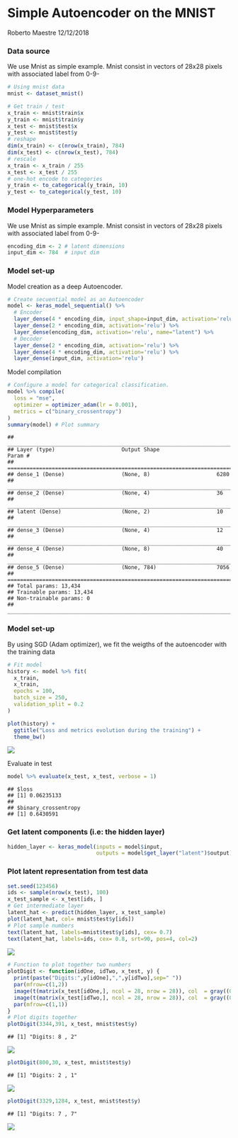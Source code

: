 Simple Autoencoder on the MNIST
================
Roberto Maestre
12/12/2018

### Data source

We use Mnist as simple example. Mnist consist in vectors of 28x28 pixels with associated label from 0-9-

``` r
# Using mnist data
mnist <- dataset_mnist()

# Get train / test
x_train <- mnist$train$x
y_train <- mnist$train$y
x_test <- mnist$test$x
y_test <- mnist$test$y
# reshape
dim(x_train) <- c(nrow(x_train), 784)
dim(x_test) <- c(nrow(x_test), 784)
# rescale
x_train <- x_train / 255
x_test <- x_test / 255
# one-hot encode to categories
y_train <- to_categorical(y_train, 10)
y_test <- to_categorical(y_test, 10)
```

### Model Hyperparameters

We use Mnist as simple example. Mnist consist in vectors of 28x28 pixels with associated label from 0-9-

``` r
encoding_dim <- 2 # latent dimensions
input_dim <- 784  # input dim
```

### Model set-up

Model creation as a deep Autoencoder.

``` r
# Create secuential model as an Autoencoder
model <- keras_model_sequential() %>%
  # Encoder
  layer_dense(4 * encoding_dim, input_shape=input_dim, activation='relu') %>%
  layer_dense(2 * encoding_dim, activation='relu') %>%
  layer_dense(encoding_dim, activation='relu', name="latent") %>%
  # Decoder
  layer_dense(2 * encoding_dim, activation='relu') %>%
  layer_dense(4 * encoding_dim, activation='relu') %>%
  layer_dense(input_dim, activation='relu')
```

Model compilation

``` r
# Configure a model for categorical classification.
model %>% compile(
  loss = "mse",
  optimizer = optimizer_adam(lr = 0.001),
  metrics = c("binary_crossentropy")
)
summary(model) # Plot summary
```

    ## ___________________________________________________________________________
    ## Layer (type)                     Output Shape                  Param #     
    ## ===========================================================================
    ## dense_1 (Dense)                  (None, 8)                     6280        
    ## ___________________________________________________________________________
    ## dense_2 (Dense)                  (None, 4)                     36          
    ## ___________________________________________________________________________
    ## latent (Dense)                   (None, 2)                     10          
    ## ___________________________________________________________________________
    ## dense_3 (Dense)                  (None, 4)                     12          
    ## ___________________________________________________________________________
    ## dense_4 (Dense)                  (None, 8)                     40          
    ## ___________________________________________________________________________
    ## dense_5 (Dense)                  (None, 784)                   7056        
    ## ===========================================================================
    ## Total params: 13,434
    ## Trainable params: 13,434
    ## Non-trainable params: 0
    ## ___________________________________________________________________________

### Model set-up

By using SGD (Adam optimizer), we fit the weigths of the autoencoder with the training data

``` r
# Fit model
history <- model %>% fit(
  x_train,
  x_train,
  epochs = 100,
  batch_size = 250,
  validation_split = 0.2
)
```

``` r
plot(history) + 
  ggtitle("Loss and metrics evolution during the training") +
  theme_bw()
```

![](SimpleAutoencoder_files/figure-markdown_github/autoencoderLoss-1.png)

Evaluate in test

``` r
model %>% evaluate(x_test, x_test, verbose = 1)
```

    ## $loss
    ## [1] 0.06235133
    ## 
    ## $binary_crossentropy
    ## [1] 0.6430591

### Get latent components (i.e: the hidden layer)

``` r
hidden_layer <- keras_model(inputs = model$input,
                            outputs = model$get_layer("latent")$output)
```

### Plot latent representation from test data

``` r
set.seed(123456)
ids <- sample(nrow(x_test), 100)
x_test_sample <- x_test[ids, ]
# Get intermediate layer
latent_hat <- predict(hidden_layer, x_test_sample)
plot(latent_hat, col= mnist$test$y[ids])
# Plot sample numbers
text(latent_hat, labels=mnist$test$y[ids], cex= 0.7)
text(latent_hat, labels=ids, cex= 0.8, srt=90, pos=4, col=2)
```

![](SimpleAutoencoder_files/figure-markdown_github/autoencoderTestHidden-1.png)

``` r
# Function to plot together two numbers
plotDigit <- function(idOne, idTwo, x_test, y) {
  print(paste("Digits:",y[idOne],",",y[idTwo],sep=" "))
  par(mfrow=c(1,2))
  image(t(matrix(x_test[idOne,], ncol = 28, nrow = 28)), col  = gray((0:32)/32))
  image(t(matrix(x_test[idTwo,], ncol = 28, nrow = 28)), col  = gray((0:32)/32))
  par(mfrow=c(1,1))
}
# Plot digits together
plotDigit(3344,391, x_test, mnist$test$y)
```

    ## [1] "Digits: 8 , 2"

![](SimpleAutoencoder_files/figure-markdown_github/latentExamples-1.png)

``` r
plotDigit(800,30, x_test, mnist$test$y)
```

    ## [1] "Digits: 2 , 1"

![](SimpleAutoencoder_files/figure-markdown_github/latentExamples-2.png)

``` r
plotDigit(3329,1284, x_test, mnist$test$y)
```

    ## [1] "Digits: 7 , 7"

![](SimpleAutoencoder_files/figure-markdown_github/latentExamples-3.png)
